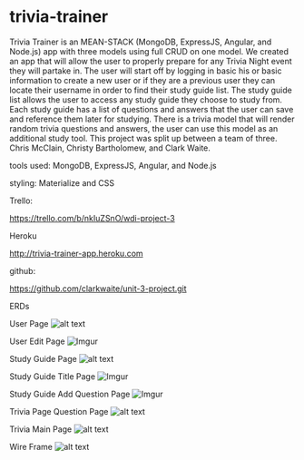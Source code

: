 # trivia-trainer 

Trivia Trainer is an MEAN-STACK (MongoDB, ExpressJS, Angular, and Node.js)  app with three models using full CRUD on one model.  We created an app that will allow the user to properly prepare for any Trivia Night event they will partake in.   The user will start off by logging in basic his or basic information to create a new user or if they are a previous user they can locate their username in order to find their study guide list.  The study guide list allows the user to access any study guide they choose to study from. Each study guide has a list of questions and answers that the user can save and reference them later for studying. There is a trivia model that will render random trivia questions and answers, the user can use this model as an additional study tool. This project was split up between a team of three. Chris McClain, Christy Bartholomew, and Clark Waite.

tools used: MongoDB, ExpressJS, Angular, and Node.js


styling: Materialize and CSS


Trello:

https://trello.com/b/nkIuZSnO/wdi-project-3


Heroku

http://trivia-trainer-app.heroku.com



github:

https://github.com/clarkwaite/unit-3-project.git



ERDs

 User Page
 ![alt text](http://i.imgur.com/H90BDHZ.jpg)
 
 
 User Edit Page
 ![Imgur](http://i.imgur.com/zW6cyy5.jpg)
 
 Study Guide Page
 ![alt text](http://i.imgur.com/nhTcY7R.jpg)
 
 
 Study Guide Title Page
 ![Imgur](http://i.imgur.com/5XvHc4B.jpg)
 
 
 Study Guide Add Question Page
 ![Imgur](http://i.imgur.com/1oH1fV6.jpg)
 
 Trivia Page Question Page
 ![alt text](http://i.imgur.com/cUhUS8h.jpg)
 
 Trivia Main Page
 ![alt text](http://i.imgur.com/jyWwp1E.jpg)
 
 
 
 Wire Frame
 ![alt text](http://i.imgur.com/VmpTQnQ.jpg)

